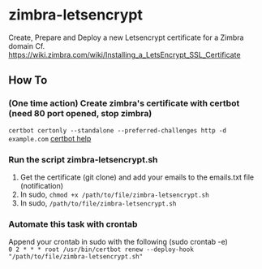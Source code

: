 # zimbra-letsencrypt
Create, Prepare and Deploy a new Letsencrypt certificate for a Zimbra domain
Cf. https://wiki.zimbra.com/wiki/Installing_a_LetsEncrypt_SSL_Certificate

## How To
### (One time action) Create zimbra's certificate with certbot (need 80 port opened, stop zimbra)
``` certbot certonly --standalone --preferred-challenges http -d example.com ``` [certbot help](https://certbot.eff.org/docs/using.html)

### Run the script zimbra-letsencrypt.sh
1. Get the certificate (git clone) and add your emails to the emails.txt file (notification)
2. In sudo, ```chmod +x /path/to/file/zimbra-letsencrypt.sh``` 
3. In sudo, ```/path/to/file/zimbra-letsencrypt.sh```

### Automate this task with crontab
Append your crontab in sudo with the following (sudo crontab -e)  
```0 2 * * * root /usr/bin/certbot renew --deploy-hook "/path/to/file/zimbra-letsencrypt.sh"```
